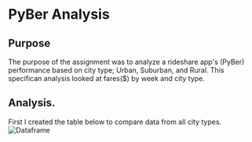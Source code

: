 # PyBer Analysis
## Purpose
The purpose of the assignment was to analyze a rideshare app's (PyBer) performance based on city type; Urban, Suburban, and Rural. This specifican analysis looked at fares($) by week and city type.
## Analysis.
First I created the table below to compare data from all city types. ![Dataframe](https://github.com/tori-taylor/PyBer_analysis/Dataframe.png)
